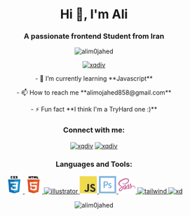 <style>
  *{
    align: center;
  }
</style>
<h1 align="center">Hi 👋, I'm Ali</h1>
<h3 align="center">A passionate frontend Student from Iran</h3>

<p align="center"> <img src="https://komarev.com/ghpvc/?username=alim0jahed&label=Profile%20views&color=0e75b6&style=flat" alt="alim0jahed" /> </p>

<p align="center"> <a href="https://twitter.com/xqdiv" target="blank"><img src="https://img.shields.io/twitter/follow/xqdiv?logo=twitter&style=for-the-badge" alt="xqdiv" /></a> </p>
<p align="center">
- 🌱 I’m currently learning **Javascript**

<p align="center">- 📫 How to reach me **alimojahed858@gmail.com**</p>

<p align="center">- ⚡ Fun fact **I think I'm a TryHard one :)**</p>
</p>
<h3 align="center">Connect with me:</h3>
<p align="center">
<a href="https://twitter.com/xqdiv" target="blank"><img align="center" src="https://raw.githubusercontent.com/rahuldkjain/github-profile-readme-generator/master/src/images/icons/Social/twitter.svg" alt="xqdiv" height="30" width="40" /></a>
<a href="https://instagram.com/xqdiv" target="blank"><img align="center" src="https://raw.githubusercontent.com/rahuldkjain/github-profile-readme-generator/master/src/images/icons/Social/instagram.svg" alt="xqdiv" height="30" width="40" /></a>
</p>

<h3 align="center">Languages and Tools:</h3>
<p align="center"> <a href="https://www.w3schools.com/css/" target="_blank" rel="noreferrer"> <img src="https://raw.githubusercontent.com/devicons/devicon/master/icons/css3/css3-original-wordmark.svg" alt="css3" width="40" height="40"/> </a> <a href="https://www.w3.org/html/" target="_blank" rel="noreferrer"> <img src="https://raw.githubusercontent.com/devicons/devicon/master/icons/html5/html5-original-wordmark.svg" alt="html5" width="40" height="40"/> </a> <a href="https://www.adobe.com/in/products/illustrator.html" target="_blank" rel="noreferrer"> <img src="https://www.vectorlogo.zone/logos/adobe_illustrator/adobe_illustrator-icon.svg" alt="illustrator" width="40" height="40"/> </a> <a href="https://developer.mozilla.org/en-US/docs/Web/JavaScript" target="_blank" rel="noreferrer"> <img src="https://raw.githubusercontent.com/devicons/devicon/master/icons/javascript/javascript-original.svg" alt="javascript" width="40" height="40"/> </a> <a href="https://www.photoshop.com/en" target="_blank" rel="noreferrer"> <img src="https://raw.githubusercontent.com/devicons/devicon/master/icons/photoshop/photoshop-line.svg" alt="photoshop" width="40" height="40"/> </a> <a href="https://sass-lang.com" target="_blank" rel="noreferrer"> <img src="https://raw.githubusercontent.com/devicons/devicon/master/icons/sass/sass-original.svg" alt="sass" width="40" height="40"/> </a> <a href="https://tailwindcss.com/" target="_blank" rel="noreferrer"> <img src="https://www.vectorlogo.zone/logos/tailwindcss/tailwindcss-icon.svg" alt="tailwind" width="40" height="40"/> </a> <a href="https://www.adobe.com/products/xd.html" target="_blank" rel="noreferrer"> <img src="https://cdn.worldvectorlogo.com/logos/adobe-xd.svg" alt="xd" width="40" height="40"/> </a> </p>

<p align="center"><img align="center" src="https://github-readme-streak-stats.herokuapp.com/?user=alim0jahed&" alt="alim0jahed" /></p>
